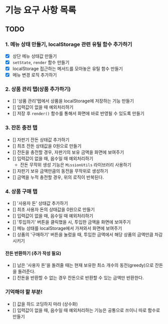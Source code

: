 # 기능 요구 사항 목록

## TODO

### 1. 메뉴 상태 만들기, localStorage 관련 유틸 함수 추가하기

- [x] 상단 메뉴 상태값 만들기
- [x] `setState`, `render` 함수 만들기
- [x] localStorage 접근하는 메서드를 모아놓은 유틸 함수 만들기
- [x] 메뉴 변경 로직 추가하기

### 2. 상품 관리 탭(상품 추가하기)

- [] '상품 관리'탭에서 상품을 localStorage에 저장하는 기능 만들기
- [] 입력값이 없을 때 예외처리하기
- [] 저장 후 `render()` 함수를 통해서 화면에 바로 반영될 수 있도록 만들기

### 3. 잔돈 충전 탭

- [] 자판기 잔돈 상태값 추가하기
- [] 최초 잔돈 상태값을 0원으로 만들기
- [] 잔돈을 충전할 경우, 자판기의 보유 금액을 화면에 보여주기
- [] 입력값이 없을 때, 음수일 때 예외처리하기
  - 잔돈 무작위 생성 기능은 `MissionUtils` 라이브러리 사용하기
- [] 자판기 보유 금액만큼의 동전을 무작위로 생성하기
- [] 금액을 누적 충전할 경우, 위의 로직이 반복된다.

### 4. 상품 구매 탭

- [] '사용자 돈' 상태값 추가하기
- [] 최초 사용자 돈의 상태값을 0원으로 만들기
- [] 입력값이 없을 때, 음수일 때 예외처리하기
- [] '투입하기' 버튼을 클릭했을 시, 투입한 금액을 화면에 보여주기
- [] 메뉴 상태를 localStorage에서 가져와서 화면에 보여주기
- [] 상품의 '구매하기' 버튼을 눌렀을 때, 투입한 금액에서 해당 상품의 금액만큼 차감시키기

#### 잔돈 반환하기 (추가 작성 필요)

- [] 남은 '사용자 돈'을 돌려줄 때는 현재 보유한 최소 개수의 동전(greedy)으로 잔돈을 돌려준다.
- [] 잔돈을 반환할 수 없는 경우 잔돈으로 반환할 수 있는 금액만 반환한다.

### 기억해야 할 부분!

- [] 값을 하드 코딩하지 마라 (상수화)
- [] 입력값이 없을 때, 음수일 때 예외처리하는 기능은 공통으로 쓰이니 따로 함수로 만들기
